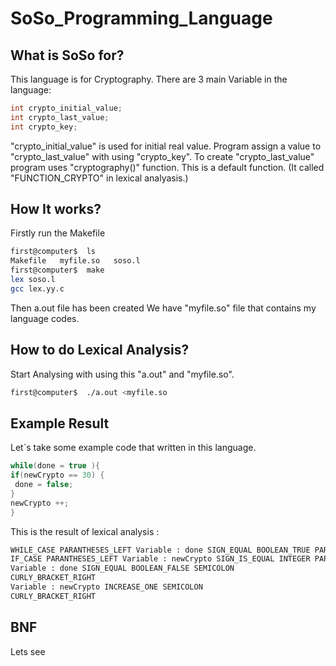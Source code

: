 # SoSo_Programming_Language
## What is SoSo for?
This language is for Cryptography. 
There are 3 main Variable in the language:
```java
int crypto_initial_value;
int crypto_last_value;
int crypto_key;
```
"crypto_initial_value" is used for initial real value. Program assign a value to "crypto_last_value" with using "crypto_key".
To create "crypto_last_value" program uses "cryptography()" function. This is a default function. (It called "FUNCTION_CRYPTO" in lexical analyasis.)

## How It works?
Firstly run the Makefile
```bash
first@computer$  ls
Makefile   myfile.so   soso.l
first@computer$  make
lex soso.l
gcc lex.yy.c
```

Then a.out file has been created
We have "myfile.so" file that contains my language codes.

## How to do Lexical Analysis?
Start Analysing with using this "a.out" and "myfile.so".

```bash
first@computer$  ./a.out <myfile.so
```

## Example Result
Let`s take some example code that written in this language.

```java
while(done = true ){
if(newCrypto == 30) {
 done = false;
}
newCrypto ++;
}
```

This is the result of lexical analysis : 

```bash
WHILE_CASE PARANTHESES_LEFT Variable : done SIGN_EQUAL BOOLEAN_TRUE PARANTHESES_RIGHT CURLY_BRACKET_LEFT
IF_CASE PARANTHESES_LEFT Variable : newCrypto SIGN_IS_EQUAL INTEGER PARANTHESES_RIGHT CURLY_BRACKET_LEFT
Variable : done SIGN_EQUAL BOOLEAN_FALSE SEMICOLON
CURLY_BRACKET_RIGHT
Variable : newCrypto INCREASE_ONE SEMICOLON
CURLY_BRACKET_RIGHT
```

## BNF
Lets see

```bash


```



